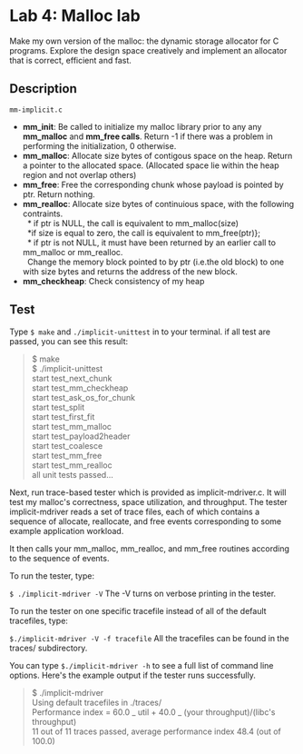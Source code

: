 # Lab 4: Malloc lab

Make my own version of the malloc: the dynamic storage allocator for C programs.
Explore the design space creatively and implement an allocator that is correct, efficient and fast.

## Description

`mm-implicit.c`

- **mm_init**: Be called to initialize my malloc library prior to any any **mm_malloc** and **mm_free calls**.
  Return -1 if there was a problem in performing the initialization, 0 otherwise.
- **mm_malloc**: Allocate size bytes of contigous space on the heap. Return a pointer to the allocated space. (Allocated space lie within the heap region and not overlap others)
- **mm_free**: Free the corresponding chunk whose payload is pointed by ptr. Return nothing.
- **mm_realloc**: Allocate size bytes of continuious space, with the following contraints. <br/>
  &nbsp; * if ptr is NULL, the call is equivalent to mm_malloc(size) <br/>
  &nbsp; *if size is equal to zero, the call is equivalent to mm_free(ptr)}; <br/>
  &nbsp; \* if ptr is not NULL, it must have been returned by an earlier call to mm_malloc or mm_realloc. <br/>
  &nbsp; Change the memory block pointed to by ptr (i.e.the old block) to one with size bytes and returns the address of the new block. <br/>
- **mm_checkheap**: Check consistency of my heap

## Test

Type `$ make` and `./implicit-unittest` in to your terminal.
if all test are passed, you can see this result:

> $ make <br/>
> $ ./implicit-unittest <br/>
> start test_next_chunk <br/>
> start test_mm_checkheap <br/>
> start test_ask_os_for_chunk <br/>
> start test_split <br/>
> start test_first_fit <br/>
> start test_mm_malloc <br/>
> start test_payload2header <br/>
> start test_coalesce <br/>
> start test_mm_free <br/>
> start test_mm_realloc <br/>
> all unit tests passed... <br/>

Next, run trace-based tester which is provided as implicit-mdriver.c. It will test my malloc's correctness, space utilization, and throughput.
The tester implicit-mdriver reads a set of trace files, each of which contains a sequence of allocate, reallocate, and free events corresponding to some example application workload.

It then calls your mm_malloc, mm_realloc, and mm_free routines according to the sequence of events.

To run the tester, type:

`$ ./implicit-mdriver -V`
The -V turns on verbose printing in the tester.

To run the tester on one specific tracefile instead of all of the default tracefiles, type:

`$./implicit-mdriver -V -f tracefile`
All the tracefiles can be found in the traces/ subdirectory.

You can type `$./implicit-mdriver -h` to see a full list of command line options. Here's the example output if the tester runs successfully.

> $ ./implicit-mdriver <br/>
> Using default tracefiles in ./traces/ <br/>
> Performance index = 60.0 _ util + 40.0 _ (your throughput)/(libc's throughput) <br/>
> 11 out of 11 traces passed, average performance index 48.4 (out of 100.0) <br/>
